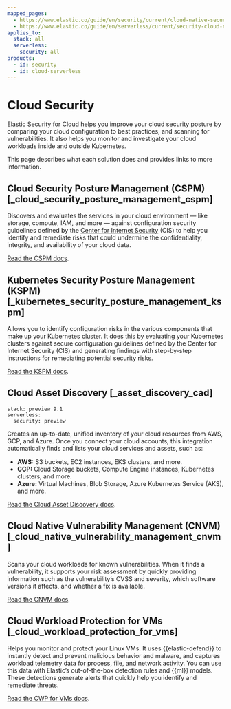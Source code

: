 ```yaml
---
mapped_pages:
  - https://www.elastic.co/guide/en/security/current/cloud-native-security-overview.html
  - https://www.elastic.co/guide/en/serverless/current/security-cloud-native-security-overview.html
applies_to:
  stack: all
  serverless:
    security: all
products:
  - id: security
  - id: cloud-serverless
---
```


# Cloud Security

Elastic Security for Cloud helps you improve your cloud security posture by comparing your cloud configuration to best practices, and scanning for vulnerabilities. It also helps you monitor and investigate your cloud workloads inside and outside Kubernetes.

This page describes what each solution does and provides links to more information.


## Cloud Security Posture Management (CSPM) [_cloud_security_posture_management_cspm]

Discovers and evaluates the services in your cloud environment — like storage, compute, IAM, and more — against configuration security guidelines defined by the [Center for Internet Security](https://www.cisecurity.org/) (CIS) to help you identify and remediate risks that could undermine the confidentiality, integrity, and availability of your cloud data.

[Read the CSPM docs](/solutions/security/cloud/cloud-security-posture-management.md).


## Kubernetes Security Posture Management (KSPM) [_kubernetes_security_posture_management_kspm]

Allows you to identify configuration risks in the various components that make up your Kubernetes cluster. It does this by evaluating your Kubernetes clusters against secure configuration guidelines defined by the Center for Internet Security (CIS) and generating findings with step-by-step instructions for remediating potential security risks.

[Read the KSPM docs](/solutions/security/cloud/kubernetes-security-posture-management.md).

## Cloud Asset Discovery [_asset_discovery_cad]

```{applies_to}
stack: preview 9.1
serverless:
  security: preview
```

Creates an up-to-date, unified inventory of your cloud resources from AWS, GCP, and Azure. Once you connect your cloud accounts, this integration automatically finds and lists your cloud services and assets, such as:

* **AWS:** S3 buckets, EC2 instances, EKS clusters, and more.
* **GCP:** Cloud Storage buckets, Compute Engine instances, Kubernetes clusters, and more.
* **Azure:** Virtual Machines, Blob Storage, Azure Kubernetes Service (AKS), and more.

[Read the Cloud Asset Discovery docs](/solutions/security/cloud/asset-disc.md).


## Cloud Native Vulnerability Management (CNVM) [_cloud_native_vulnerability_management_cnvm]

Scans your cloud workloads for known vulnerabilities. When it finds a vulnerability, it supports your risk assessment by quickly providing information such as the vulnerability’s CVSS and severity, which software versions it affects, and whether a fix is available.

[Read the CNVM docs](/solutions/security/cloud/cloud-native-vulnerability-management.md).


## Cloud Workload Protection for VMs [_cloud_workload_protection_for_vms]

Helps you monitor and protect your Linux VMs. It uses {{elastic-defend}} to instantly detect and prevent malicious behavior and malware, and captures workload telemetry data for process, file, and network activity. You can use this data with Elastic’s out-of-the-box detection rules and {{ml}} models. These detections generate alerts that quickly help you identify and remediate threats.

[Read the CWP for VMs docs](/solutions/security/cloud/cloud-workload-protection-for-vms.md).

